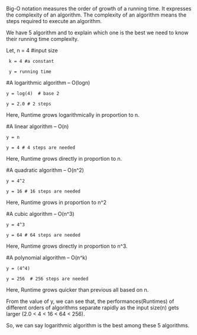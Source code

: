 Big-O notation measures the order of growth of a running time. It expresses the 
complexity of an algorithm. The complexity of an algorithm means the steps required to execute an algorithm.

We have 5 algorithm and to explain which one is the best we need to know their running time complexity.

Let, n = 4 #input size

     k = 4 #a constant
     
     y = running time
     

#A logarithmic algorithm – O(logn)

    y = log(4)  # base 2
    
    y = 2.0 # 2 steps
    
Here, Runtime grows logarithmically in proportion to n. 
    
    

#A linear algorithm – O(n) 

    y = n
   
    y = 4 # 4 steps are needed 

Here, Runtime grows directly in proportion to n. 



#A quadratic algorithm – O(n^2)

    y = 4^2
   
    y = 16 # 16 steps are needed
   
Here, Runtime grows in proportion to n^2



#A cubic algorithm – O(n^3)

    y = 4^3
   
    y = 64 # 64 steps are needed
   
Here, Runtime grows directly in proportion to n^3.



#A polynomial algorithm – O(n^k)

    y = (4^4) 
   
    y = 256  # 256 steps are needed
   
Here, Runtime grows quicker than previous all based on n.   
   



From the value of y, we can see that, the performances(Runtimes) of different orders of algorithms separate rapidly as the input size(n)
gets larger (2.0 < 4 < 16 < 64 < 256).
   
   

So, we can say logarithmic algorithm is the best among these 5 algorithms.















